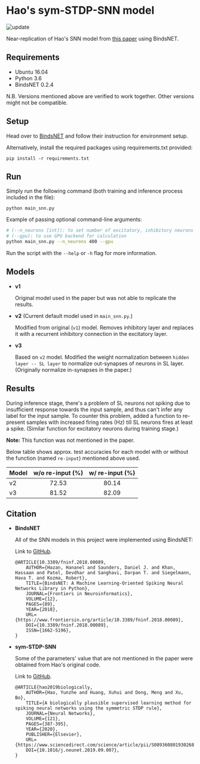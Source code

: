 # Hao's sym-STDP-SNN model
![update](https://img.shields.io/badge/last%20updated-2020%2F02%2F16-blue)

Near-replication of Hao's SNN model from [this paper](https://www.sciencedirect.com/science/article/pii/S0893608019302680)
using BindsNET.

## Requirements
 - Ubuntu 16.04
 - Python 3.6
 - BindsNET 0.2.4
 
N.B. Versions mentioned above are verified to work together. Other versions might not be compatible.

## Setup

Head over to [BindsNET](https://github.com/Hananel-Hazan/bindsnet) and follow their instruction for environment setup.

Alternatively, install the required packages using requirements.txt provided:

```
pip install -r requirements.txt
```

## Run

Simply run the following command (both training and inference process included in the file):

```
python main_snn.py
```

Example of passing optional command-line arguments:

```bash
# (--n_neurons [int]): to set number of excitatory, inhibitory neurons
# (--gpu): to use GPU backend for calculation
python main_snn.py --n_neurons 400 --gpu
```

Run the script with the `--help` or `-h` flag for more information.

## Models

 - **v1**

	Original model used in the paper but was not able to replicate the results.

 - **v2** (Current default model used in `main_snn.py`.)

	Modified from original (`v1`) model. Removes inhibitory layer and replaces it with a
	recurrent inhibitory connection in the excitatory layer.

 - **v3**

	Based on `v2` model. Modified the weight normalization between `hidden layer -- SL layer` to normalize
	out-synapses of neurons in SL layer. (Originally normalize in-synapses in the paper.)

## Results

During inference stage, there's a problem of SL neurons not spiking due to insufficient response towards the input sample, 
and thus can't infer any label for the input sample.
To counter this problem, added a function to re-present samples with increased firing rates (Hz)
till SL neurons fires at least a spike. (Similar function for excitatory neurons during training stage.)

**Note:** This function was not mentioned in the paper.

Below table shows approx. test accuracies for each model with or without the function (named `re-input`)
mentioned above used.

| Model | w/o re-input (%) | w/ re-input (%) |
| ----- |:----------------:|:---------------:|
| v2    |      72.53       |      80.14      |
| v3    |      81.52       |      82.09      |

## Citation

 - **BindsNET**

	All of the SNN models in this project were implemented using BindsNET:

	Link to [GitHub](https://github.com/Hananel-Hazan/bindsnet).

	```
	@ARTICLE{10.3389/fninf.2018.00089,
		AUTHOR={Hazan, Hananel and Saunders, Daniel J. and Khan, Hassaan and Patel, Devdhar and Sanghavi, Darpan T. and Siegelmann, Hava T. and Kozma, Robert},
		TITLE={BindsNET: A Machine Learning-Oriented Spiking Neural Networks Library in Python},
		JOURNAL={Frontiers in Neuroinformatics},
		VOLUME={12},
		PAGES={89},
		YEAR={2018},
		URL={https://www.frontiersin.org/article/10.3389/fninf.2018.00089},
		DOI={10.3389/fninf.2018.00089},
		ISSN={1662-5196},
	}
	```

- **sym-STDP-SNN**

	Some of the parameters' value that are not mentioned in the paper were obtained from Hao's original code.

	Link to [GitHub](https://github.com/haoyz/sym-STDP-SNN).

	```
	@ARTICLE{hao2019biologically,
		AUTHOR={Hao, Yunzhe and Huang, Xuhui and Dong, Meng and Xu, Bo},
		TITLE={A biologically plausible supervised learning method for spiking neural networks using the symmetric STDP rule},
		JOURNAL={Neural Networks},
		VOLUME={121},
		PAGES={387-395},
		YEAR={2020},
		PUBLISHER={Elsevier},
		URL={https://www.sciencedirect.com/science/article/pii/S0893608019302680},
		DOI={10.1016/j.neunet.2019.09.007},
	}
	```

